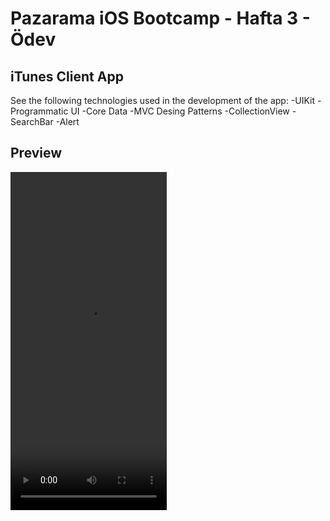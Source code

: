 # Pazarama iOS Bootcamp - Hafta 3 - Ödev


## iTunes Client App

See the following technologies used in the development of the app:
-UIKit
-Programmatic UI
-Core Data
-MVC Desing Patterns
-CollectionView
-SearchBar
-Alert

## Preview
<video width="250" height="541" autoplay>
  <source src="https://streamable.com/e/zi6vht?autoplay=1&nocontrols=1" type="video/mp4">
</video>
